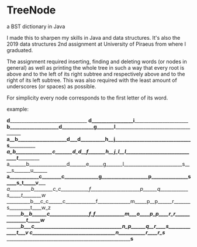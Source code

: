 # TreeNode
a BST dictionary in Java

I made this to sharpen my skills in Java and data structures. It's also the 2019 data structures 2nd assignment at University of Piraeus from where I graduated.

The assignment required inserting, finding and deleting words (or nodes in general) as well as printing the whole tree in such a way that every root is above and to the left of its right subtree and respectively above and to the right of its left subtree. This  was also required with the least amount of underscores (or spaces) as possible.

For simplicity every node corresponds to the first letter of its word.

example:


______________________________d_______________________________________________________________
__________________________d_________________i_________________________________________________
______b____________________d_____________g_______l____________________________________________
____a__b____________________d___d__________h__j_______________________________s_______________
___a_b_______________c_______d_d__f_______h__j_l__l______________________________t____________
a_______b________________d_______e______g_______l_________________________s____s_______u______
__a____________c________c______________g___________________p_______________s____s_t_____v_____
_a_________b________c_c____________f_____________________p______q____________s_____t________w_
__________b___c_c______c_____________f______________m_____p__p______r_______s_________t____w_z
_________b__b______c________________f_f____________m___o____p_p____r_r______________t_____w___
_____________b___c____________________________________n_p______q__r____s_____________t___v____
__________________c__________________________________n___________r____r_s_____________________
_________________________________________________________________________s____________________
